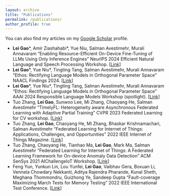 ```yaml
---
layout: archive
title: "Publications"
permalink: /publications/
author_profile: true
---
```



You can also find my articles on my [Google Scholar](https://scholar.google.com/citations?user=TxzNHuIAAAAJ&hl=en) profile.

* **Lei Gao***,  Amir Ziashahabi*, Yue Niu, Salman Avestimehr, Murali Annavaram “Enabling Resource-Efficient On-Device Fine-Tuning of LLMs Using Only Inference Engines” NeurIPS 2024 Efficient Natural Language and Speech Processing Workshop. [[Link](https://arxiv.org/pdf/2409.15520)]
* **Lei Gao***, Yue Niu*, Tingting Tang, Salman Avestimehr, Murali Annavaram “Ethos: Rectifying Language Models in Orthogonal Parameter Space” NAACL Findings 2024. [[Link](https://arxiv.org/abs/2403.08994)]
* **Lei Gao***, Yue Niu*, Tingting Tang, Salman Avestimehr, Murali Annavaram “Ethos: Rectifying Language Models in Orthogonal Parameter Space” AAAI 2024 Responsible Language Models Workshop (spotlight). [[Link](https://arxiv.org/abs/2403.08994)]
* Tuo Zhang, **Lei Gao**, Sunwoo Lee, Mi Zhang, Chaoyang He, Salman Avestimehr “TimelyFL: Heterogeneity aware Asynchronous Federated Learning with Adaptive Partial Training” CVPR 2023 Federated Learning for CV workshop. [[Link](https://arxiv.org/abs/2304.06947)]
* Tuo Zhang, **Lei Gao**, Chaoyang He, Mi Zhang, Bhaskar Krishnamachari, Salman Avestimehr “Federated Learning for Internet of Things: Applications, Challenges, and Opportunities” 2022 IEEE Internet of Things Magazine. [[Link](https://arxiv.org/abs/2111.07494)]
* Tuo Zhang, Chaoyang He, Tianhao Ma, **Lei Gao**, Mark Ma, Salman Avestimehr “Federated Learning for Internet of Things: A Federated Learning Framework for On-device Anomaly Data Detection” ACM SenSys 2021 AIChallengeIoT Workshop. [[Link](https://arxiv.org/abs/2106.07976)]
* Feng Yun, Yunkun Lin, Lou Yunfei, **Lei Gao**, Vaibhav Gera, Boxuan Li, Vennela Chowdary Nekkanti, Aditya Rajendra Pharande, Kunal Sheth, Meghana Thommondru, Guizhong Ye, Sandeep Gupta “Fault-coverage Maximizing March Tests for Memory Testing” 2022 IEEE International Test Conference. [[Link](https://ieeexplore.ieee.org/document/9983898)]